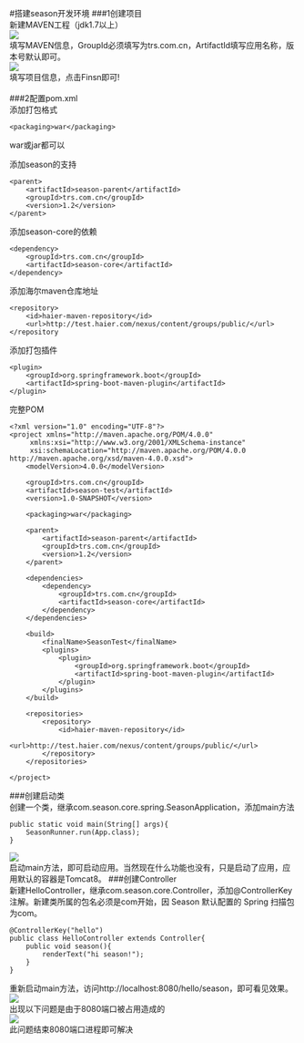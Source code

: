 #搭建season开发环境
###1创建项目  
新建MAVEN工程（jdk1.7以上）  
![](http://i.imgur.com/xAhpQaU.png)  
填写MAVEN信息，GroupId必须填写为trs.com.cn，ArtifactId填写应用名称，版本号默认即可。  
![](http://i.imgur.com/uNHusAg.png)  
填写项目信息，点击Finsn即可!  
[](http://i.imgur.com/t6zFDrj.png)  
###2配置pom.xml  
添加打包格式  
  
`<packaging>war</packaging>`  
  
war或jar都可以  
  
添加season的支持  

	<parent>    
		<artifactId>season-parent</artifactId>  
		<groupId>trs.com.cn</groupId>  
		<version>1.2</version>  
	</parent>  
添加season-core的依赖  
  
	<dependency>  
		<groupId>trs.com.cn</groupId>  
		<artifactId>season-core</artifactId>  
	</dependency>  
添加海尔maven仓库地址  
  
	<repository>
        <id>haier-maven-repository</id>
        <url>http://test.haier.com/nexus/content/groups/public/</url>
    </repository  
添加打包插件  
  
	<plugin>
        <groupId>org.springframework.boot</groupId>
        <artifactId>spring-boot-maven-plugin</artifactId>
    </plugin>  
完整POM  
  
	<?xml version="1.0" encoding="UTF-8"?>
    <project xmlns="http://maven.apache.org/POM/4.0.0"
         xmlns:xsi="http://www.w3.org/2001/XMLSchema-instance"
         xsi:schemaLocation="http://maven.apache.org/POM/4.0.0 http://maven.apache.org/xsd/maven-4.0.0.xsd">
        <modelVersion>4.0.0</modelVersion>

        <groupId>trs.com.cn</groupId>
        <artifactId>season-test</artifactId>
        <version>1.0-SNAPSHOT</version>

        <packaging>war</packaging>

        <parent>
            <artifactId>season-parent</artifactId>
            <groupId>trs.com.cn</groupId>
            <version>1.2</version>
        </parent>

        <dependencies>
            <dependency>
                <groupId>trs.com.cn</groupId>
                <artifactId>season-core</artifactId>
            </dependency>
        </dependencies>

        <build>
            <finalName>SeasonTest</finalName>
            <plugins>
                <plugin>
                    <groupId>org.springframework.boot</groupId>
                    <artifactId>spring-boot-maven-plugin</artifactId>
                </plugin>
            </plugins>
        </build>

        <repositories>
            <repository>
                <id>haier-maven-repository</id>
                <url>http://test.haier.com/nexus/content/groups/public/</url>
            </repository>
        </repositories>

    </project>  
###创建启动类  
创建一个类，继承com.season.core.spring.SeasonApplication，添加main方法  

	public static void main(String[] args){
        SeasonRunner.run(App.class);
    }  
![](http://i.imgur.com/pKjmEmq.png)  
启动main方法，即可启动应用。当然现在什么功能也没有，只是启动了应用，应用默认的容器是Tomcat8。 
###创建Controller  
新建HelloController，继承com.season.core.Controller，添加@ControllerKey注解。新建类所属的包名必须是com开始，因 Season 默认配置的 Spring 扫描包为com。
  
	@ControllerKey("hello")
    public class HelloController extends Controller{
        public void season(){
            renderText("hi season!");
        }
    }  
重新启动main方法，访问http://localhost:8080/hello/season，即可看见效果。  
![](http://i.imgur.com/piDTDds.png)  
出现以下问题是由于8080端口被占用造成的  
![](http://i.imgur.com/lkqJo11.png)  
此问题结束8080端口进程即可解决